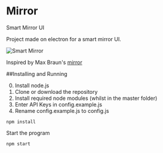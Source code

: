 # Mirror
Smart Mirror UI

Project made on electron for a smart mirror UI.

![Smart Mirror](http://image.prntscr.com/image/aed0c38a45864aa38c903e963c2eb52d.png)

Inspired by Max Braun's [mirror](https://github.com/maxbbraun/mirror)

##Installing and Running

0. Install node.js
1. Clone or download the repository
2. Install required node modules (whilst in the master folder)
3. Enter API Keys in config.example.js
4. Rename config.example.js to config.js
```
npm install
```
Start the program
```
npm start
```


